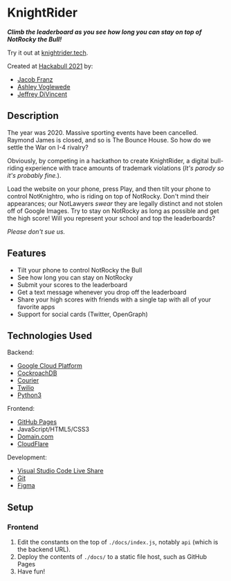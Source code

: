 # KnightRider
***Climb the leaderboard as you see how long you can stay on top of NotRocky the Bull!***

Try it out at [knightrider.tech](knightrider.tech).

Created at [Hackabull 2021](https://hackabull.io/) by:
- [Jacob Franz](https://github.com/Zingsla)
- [Ashley Voglewede](https://github.com/avwede)
- [Jeffrey DiVincent](https://github.com/jeffreydivi)

## Description
The year was 2020. Massive sporting events have been cancelled. Raymond James is closed, and so is The Bounce House. So how do we settle the War on I-4 rivalry?

Obviously, by competing in a hackathon to create KnightRider, a digital bull-riding experience with trace amounts of trademark violations (*It's parody so it's probably fine.*).

Load the website on your phone, press Play, and then tilt your phone to control NotKnightro, who is riding on top of NotRocky. Don't mind their appearances; our NotLawyers *swear* they are legally distinct and not stolen off of Google Images. Try to stay on NotRocky as long as possible and get the high score! Will you represent your school and top the leaderboards?

*Please don't sue us.*

## Features
- Tilt your phone to control NotRocky the Bull
- See how long you can stay on NotRocky
- Submit your scores to the leaderboard
- Get a text message whenever you drop off the leaderboard
- Share your high scores with friends with a single tap with all of your favorite apps
- Support for social cards (Twitter, OpenGraph)


## Technologies Used
Backend:
- [Google Cloud Platform](https://cloud.google.com/)
- [CockroachDB](https://www.cockroachlabs.com/)
- [Courier](https://courier.com)
- [Twilio](https://www.twilio.com)
- [Python3](https://www.python.org/)

Frontend:
- [GitHub Pages](https://pages.github.com)
- JavaScript/HTML5/CSS3
- [Domain.com](https://www.domain.com/)
- [CloudFlare](https://cloudflare.com)

Development:
- [Visual Studio Code Live Share](https://marketplace.visualstudio.com/items?itemName=MS-vsliveshare.vsliveshare)
- [Git](https://git-scm.com/)
- [Figma](https://figma.com/)

## Setup

### Frontend
1. Edit the constants on the top of `./docs/index.js`, notably `api` (which is the backend URL).
2. Deploy the contents of `./docs/` to a static file host, such as GitHub Pages
3. Have fun!